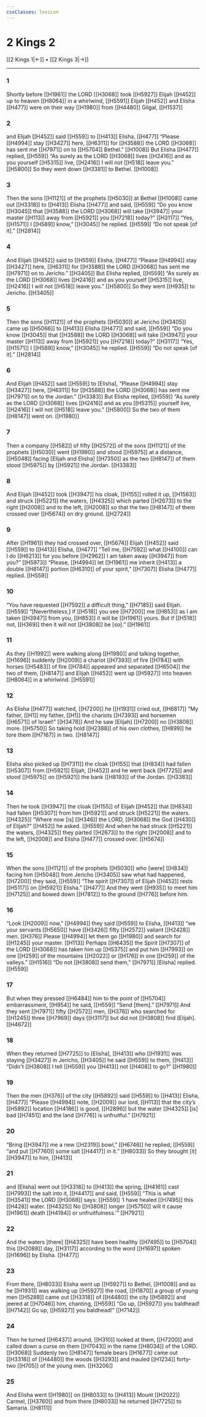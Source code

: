```yaml
---
cssClasses: lexicon
---
```


# 2 Kings 2

[[2 Kings 1|←]] • [[2 Kings 3|→]]

---

### 1
Shortly before [[H1961]] the LORD [[H3068]] took [[H5927]] Elijah [[H452]] up to heaven [[H8064]] in a whirlwind, [[H5591]] Elijah [[H452]] and Elisha [[H477]] were on their way [[H1980]] from [[H4480]] Gilgal, [[H1537]]

### 2
and Elijah [[H452]] said [[H559]] to [[H413]] Elisha, [[H477]] “Please [[H4994]] stay [[H3427]] here, [[H6311]] for [[H3588]] the LORD [[H3068]] has sent me [[H7971]] on to [[H5704]] Bethel.” [[H1008]] But Elisha [[H477]] replied, [[H559]] “As surely as the LORD [[H3068]] lives [[H2416]] and as you yourself [[H5315]] live, [[H2416]] I will not [[H518]] leave you.” [[H5800]] So they went down [[H3381]] to  Bethel. [[H1008]]

### 3
Then the sons [[H1121]] of the prophets [[H5030]] at  Bethel [[H1008]] came out [[H3318]] to [[H413]] Elisha [[H477]] and said, [[H559]] “Do you know [[H3045]] that [[H3588]] the LORD [[H3068]] will take [[H3947]] your master [[H113]] away from [[H5921]] you [[H7218]] today?” [[H3117]] “Yes, [[H1571]] I [[H589]] know,” [[H3045]] he replied. [[H559]] “Do not speak [of it].” [[H2814]]

### 4
And Elijah [[H452]] said to [[H559]] Elisha, [[H477]] “Please [[H4994]] stay [[H3427]] here, [[H6311]] for [[H3588]] the LORD [[H3068]] has sent me [[H7971]] on to Jericho.” [[H3405]] But Elisha replied, [[H559]] “As surely as the LORD [[H3068]] lives [[H2416]] and as you yourself [[H5315]] live, [[H2416]] I will not [[H518]] leave you.” [[H5800]] So they went [[H935]] to Jericho. [[H3405]]

### 5
Then the sons [[H1121]] of the prophets [[H5030]] at Jericho [[H3405]] came up [[H5066]] to [[H413]] Elisha [[H477]] and said, [[H559]] “Do you know [[H3045]] that [[H3588]] the LORD [[H3068]] will take [[H3947]] your master [[H113]] away from [[H5921]] you [[H7218]] today?” [[H3117]] “Yes, [[H1571]] I [[H589]] know,” [[H3045]] he replied. [[H559]] “Do not speak [of it].” [[H2814]]

### 6
And Elijah [[H452]] said [[H559]] to [Elisha],  “Please [[H4994]] stay [[H3427]] here, [[H6311]] for [[H3588]] the LORD [[H3068]] has sent me [[H7971]] on to the Jordan.” [[H3383]] But Elisha replied, [[H559]] “As surely as the LORD [[H3068]] lives [[H2416]] and as you [[H5315]] yourself live, [[H2416]] I will not [[H518]] leave you.” [[H5800]] So the two of them [[H8147]] went on. [[H1980]]

### 7
Then a company [[H582]] of fifty [[H2572]] of the sons [[H1121]] of the prophets [[H5030]] went [[H1980]] and stood [[H5975]] at a distance, [[H5048]] facing [Elijah and Elisha] [[H7350]] as the two [[H8147]] of them stood [[H5975]] by [[H5921]] the Jordan. [[H3383]]

### 8
And Elijah [[H452]] took [[H3947]] his cloak, [[H155]] rolled it up, [[H1563]] and struck [[H5221]] the waters, [[H4325]] which parted [[H2673]] to the right [[H2008]] and to the left, [[H2008]] so that the two [[H8147]] of them crossed over [[H5674]] on dry ground. [[H2724]]

### 9
After [[H1961]] they had crossed over, [[H5674]] Elijah [[H452]] said [[H559]] to [[H413]] Elisha, [[H477]] “Tell me, [[H7592]] what [[H4100]] can I do [[H6213]] for you  before [[H2962]] I am taken away [[H3947]] from you?” [[H5973]] “Please, [[H4994]] let [[H1961]] me inherit [[H413]] a double [[H8147]] portion [[H6310]] of your spirit,” [[H7307]] Elisha [[H477]] replied. [[H559]]

### 10
“You have requested [[H7592]] a difficult thing,” [[H7185]] said Elijah. [[H559]] “[Nevertheless,] if [[H518]] you see [[H7200]] me [[H853]] as I am taken [[H3947]] from you, [[H853]] it will be [[H1961]] yours.  But if [[H518]] not, [[H369]] then it will not [[H3808]] be [so].” [[H1961]]

### 11
As they [[H1992]] were walking along [[H1980]] and talking together, [[H1696]] suddenly [[H2009]] a chariot [[H7393]] of fire [[H784]] with horses [[H5483]] of fire [[H784]] appeared and separated [[H6504]] the two of them, [[H8147]] and Elijah [[H452]] went up [[H5927]] into heaven [[H8064]] in a whirlwind. [[H5591]]

### 12
As Elisha [[H477]] watched, [[H7200]] he [[H1931]] cried out, [[H6817]] “My father, [[H1]] my father, [[H1]] the chariots [[H7393]] and horsemen [[H6571]] of Israel!” [[H3478]] And he saw [Elijah] [[H7200]] no [[H3808]] more. [[H5750]] So taking hold [[H2388]] of his own clothes, [[H899]] he tore them [[H7167]] in two. [[H8147]]

### 13
Elisha also picked up [[H7311]] the cloak [[H155]] that [[H834]] had fallen [[H5307]] from [[H5921]] Elijah, [[H452]] and he went back [[H7725]] and stood [[H5975]] on [[H5921]] the bank [[H8193]] of the Jordan. [[H3383]]

### 14
Then he took [[H3947]] the cloak [[H155]] of Elijah [[H452]] that [[H834]] had fallen [[H5307]] from him [[H5921]] and struck [[H5221]] the waters. [[H4325]] “Where now [is] [[H346]] the LORD, [[H3068]] the God [[H430]] of Elijah?” [[H452]] he asked. [[H559]] And when he had struck [[H5221]] the waters, [[H4325]] they parted [[H2673]] to the right [[H2008]] and to the left, [[H2008]] and Elisha [[H477]] crossed over. [[H5674]]

### 15
When the sons [[H1121]] of the prophets [[H5030]] who [were] [[H834]] facing him [[H5048]] from Jericho [[H3405]] saw what had happened, [[H7200]] they said, [[H559]] “The spirit [[H7307]] of Elijah [[H452]] rests [[H5117]] on [[H5921]] Elisha.” [[H477]] And they went [[H935]] to meet him [[H7125]] and bowed down [[H7812]] to the ground [[H776]] before him. 

### 16
“Look [[H2009]] now,” [[H4994]] they said [[H559]] to Elisha, [[H413]] “we your servants [[H5650]] have [[H3426]] fifty [[H2572]] valiant [[H2428]] men. [[H376]] Please [[H4994]] let them go [[H1980]] and search for [[H1245]] your master. [[H113]] Perhaps [[H6435]] the Spirit [[H7307]] of the LORD [[H3068]] has taken him up [[H5375]] and put him [[H7993]] on one [[H259]] of the mountains [[H2022]] or [[H176]] in one [[H259]] of the valleys.” [[H1516]] “Do not [[H3808]] send them,” [[H7971]] [Elisha] replied. [[H559]]

### 17
But when they pressed [[H6484]] him  to the point of [[H5704]] embarrassment, [[H954]] he said, [[H559]] “Send [them].” [[H7971]] And they sent [[H7971]] fifty [[H2572]] men, [[H376]] who searched for [[H1245]] three [[H7969]] days [[H3117]] but did not [[H3808]] find [Elijah]. [[H4672]]

### 18
When they returned [[H7725]] to [Elisha], [[H413]] who [[H1931]] was staying [[H3427]] in Jericho, [[H3405]] he said [[H559]] to them, [[H413]] “Didn't [[H3808]] I tell [[H559]] you [[H413]] not [[H408]] to go?” [[H1980]]

### 19
Then the men [[H376]] of the city [[H5892]] said [[H559]] to [[H413]] Elisha, [[H477]] “Please [[H4994]] note, [[H2009]] our lord, [[H113]] that the city’s [[H5892]] location [[H4186]] is good, [[H2896]] but the water [[H4325]] [is] bad [[H7451]] and the land [[H776]] is unfruitful.” [[H7921]]

### 20
“Bring [[H3947]] me  a new [[H2319]] bowl,” [[H6746]] he replied, [[H559]] “and put [[H7760]] some salt [[H4417]] in it.” [[H8033]] So they brought [it] [[H3947]] to him, [[H413]]

### 21
and [Elisha] went out [[H3318]] to [[H413]] the spring, [[H4161]] cast [[H7993]] the salt into it, [[H4417]] and said, [[H559]] “This is what [[H3541]] the LORD [[H3068]] says: [[H559]] ‘I have healed [[H7495]] this [[H428]] water. [[H4325]] No [[H3808]] longer [[H5750]] will it cause [[H1961]] death [[H4194]] or unfruitfulness.’” [[H7921]]

### 22
And the waters [there] [[H4325]] have been healthy [[H7495]] to [[H5704]] this [[H2088]] day, [[H3117]] according to the word [[H1697]] spoken [[H1696]] by Elisha. [[H477]]

### 23
From there, [[H8033]] Elisha went up [[H5927]] to  Bethel, [[H1008]] and as he [[H1931]] was walking up [[H5927]] the road, [[H1870]] a group of young men [[H5288]] came out [[H3318]] of [[H4480]] the city [[H5892]] and jeered at [[H7046]] him,  chanting, [[H559]] “Go up, [[H5927]] you baldhead! [[H7142]] Go up, [[H5927]] you baldhead!” [[H7142]]

### 24
Then he turned [[H6437]] around, [[H310]] looked at them, [[H7200]] and called down a curse on them [[H7043]] in the name [[H8034]] of the LORD. [[H3068]] Suddenly two [[H8147]] female bears [[H1677]] came out [[H3318]] of [[H4480]] the woods [[H3293]] and mauled [[H1234]] forty-two [[H705]] of the young men. [[H3206]]

### 25
And Elisha went [[H1980]] on [[H8033]] to [[H413]] Mount [[H2022]] Carmel, [[H3760]] and from there [[H8033]] he returned [[H7725]] to Samaria. [[H8111]]

